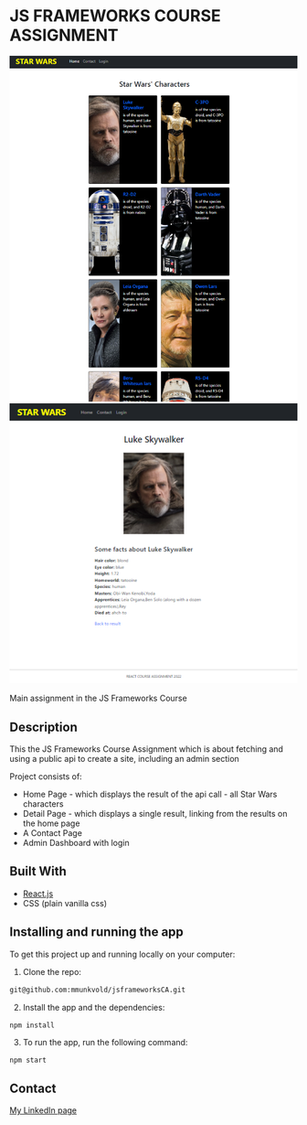# JS FRAMEWORKS COURSE ASSIGNMENT

![star wars](https://github.com/mmunkvold/jsframeworksCA/blob/main/src/images/starwars.png)
![luke from star wars](https://github.com/mmunkvold/jsframeworksCA/blob/main/src/images/detail.png)

Main assignment in the JS Frameworks Course

## Description

This the JS Frameworks Course Assignment which is about fetching and using a public api to create a site, including an admin section

Project consists of:

- Home Page - which displays the result of the api call - all Star Wars characters
- Detail Page - which displays a single result, linking from the results on the home page
- A Contact Page
- Admin Dashboard with login

## Built With

- [React.js](https://reactjs.org/)
- CSS (plain vanilla css)

## Installing and running the app

To get this project up and running locally on your computer:

1. Clone the repo:

```bash
git@github.com:mmunkvold/jsframeworksCA.git
```

2. Install the app and the dependencies:

```
npm install
```

3. To run the app, run the following command:

```bash
npm start
```

## Contact

[My LinkedIn page](https://www.linkedin.com/in/monica-munkvold-nikolaisen/)
